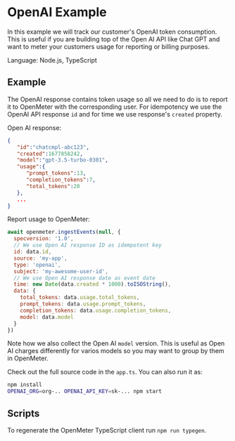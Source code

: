 # OpenAI Example

In this example we will track our customer's OpenAI token consumption.
This is useful if you are building top of the Open AI API like Chat GPT and want to meter your customers usage for reporting or billing purposes.

Language: Node.js, TypeScript

## Example

The OpenAI response contains token usage so all we need to do is to report it to OpenMeter with the corresponding user.
For idempotency we use the OpenAI API response `id` and for time we use response's `created` property.

Open AI response:

```json
{
   "id":"chatcmpl-abc123",
   "created":1677858242,
   "model":"gpt-3.5-turbo-0301",
   "usage":{
      "prompt_tokens":13,
      "completion_tokens":7,
      "total_tokens":20
   },
   ...
}
```

Report usage to OpenMeter:

```javascript
await openmeter.ingestEvents(null, {
  specversion: '1.0',
  // We use Open AI response ID as idempotent key
  id: data.id,
  source: 'my-app',
  type: 'openai',
  subject: 'my-awesome-user-id',
  // We use Open AI response date as event date
  time: new Date(data.created * 1000).toISOString(),
  data: {
    total_tokens: data.usage.total_tokens,
    prompt_tokens: data.usage.prompt_tokens,
    completion_tokens: data.usage.completion_tokens,
    model: data.model
  }
})
```

Note how we also collect the Open AI `model` version.
This is useful as Open AI charges differently for varios models so you may want to group by them in OpenMeter.

Check out the full source code in the `app.ts`.
You can also run it as:

```sh
npm install
OPENAI_ORG=org-.. OPENAI_API_KEY=sk-... npm start
```

## Scripts

To regenerate the OpenMeter TypeScript client run `npm run typegen`.
